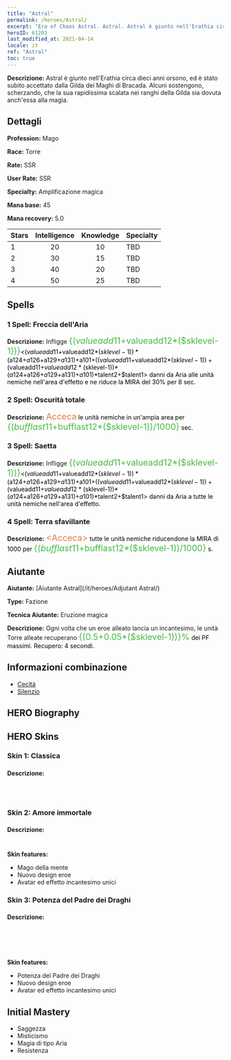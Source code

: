 ```yaml
---
title: "Astral"
permalink: /heroes/Astral/
excerpt: "Era of Chaos Astral. Astral. Astral è giunto nell'Erathia circa dieci anni orsono, ed è stato subito accettato dalla Gilda dei Maghi di Bracada. Alcuni sostengono, scherzando, che la sua rapidissima scalata nei ranghi della Gilda sia dovuta anch'essa alla magia."
heroID: 61203
last_modified_at: 2021-04-14
locale: it
ref: "Astral"
toc: true
---
```

 **Descrizione:** Astral è giunto nell'Erathia circa dieci anni orsono, ed è stato subito accettato dalla Gilda dei Maghi di Bracada. Alcuni sostengono, scherzando, che la sua rapidissima scalata nei ranghi della Gilda sia dovuta anch'essa alla magia.
## Dettagli
 **Profession:** Mago

 **Race:** Torre

 **Rate:** SSR

 **User Rate:** SSR

 **Specialty:** Amplificazione magica

 **Mana base:** 45

 **Mana recovery:** 5.0


  | Stars   |  Intelligence  |    Knowledge   |      Specialty     |
  |---------|:---------------:|:---------------:|--------------------|
  |    1    | 20 | 10 | TBD |
  |    2    | 30 | 15 | TBD |
  |    3    | 40 | 20 | TBD |
  |    4    | 50 | 25 | TBD |

## Spells
### 1 Spell: Freccia dell'Aria
 **Descrizione:** Infligge <span style="color: #48b946;font-size:20px">{($valueadd11+$valueadd12*($sklevel-1))}</span><span style="color: black"><($valueadd11+$valueadd12*($sklevel-1))*($a124+$a126+$a129+$a131)+$a101+(($valueadd11+$valueadd12*($sklevel-1))+($valueadd11+$valueadd12*($sklevel-1))*($a124+$a126+$a129+$a131)+$a101)*$talent2+$talent1> danni da Aria alle unità nemiche nell'area d'effetto e ne riduce la MIRA del 30% per 8 sec.

### 2 Spell: Oscurità totale
 **Descrizione:** <span style="color: #e07c44;font-size:20px">Acceca</span><span style="color: black"> le unità nemiche in un'ampia area per <span style="color: #48b946;font-size:20px">{($bufflast11+$bufflast12*($sklevel-1))/1000}</span><span style="color: black"> sec.

### 3 Spell: Saetta
 **Descrizione:** Infligge <span style="color: #48b946;font-size:20px">{($valueadd11+$valueadd12*($sklevel-1))}</span><span style="color: black"><($valueadd11+$valueadd12*($sklevel-1))*($a124+$a126+$a129+$a131)+$a101+(($valueadd11+$valueadd12*($sklevel-1))+($valueadd11+$valueadd12*($sklevel-1))*($a124+$a126+$a129+$a131)+$a101)*$talent2+$talent1> danni da Aria a tutte le unità nemiche nell'area d'effetto.

### 4 Spell: Terra sfavillante
 **Descrizione:** <span style="color: #e07c44;font-size:20px">&lt;Acceca&gt;</span><span style="color: black"> tutte le unità nemiche riducendone la MIRA di 1000 per <span style="color: #48b946;font-size:20px">{($bufflast11+$bufflast12*($sklevel-1))/1000}</span><span style="color: black"> s.


## Aiutante

 **Aiutante:**  [Aiutante Astral](/it/heroes/Adjutant Astral/) 

 **Type:**  Fazione 

 **Tecnica Aiutante:**  Eruzione magica 

 **Descrizione:** Ogni volta che un eroe alleato lancia un incantesimo, le unità Torre alleate recuperano <span style="color: #48b946;font-size:20px">{(0.5+0.05*($sklevel-1))}%</span><span style="color: black"> dei PF massimi. Recupero: 4 secondi.

## Informazioni combinazione

* [Cecità](/it/combination/Cecità/) 
* [Silenzio](/it/combination/Silenzio/) 

## HERO Biography

## HERO Skins
### Skin 1: **Classica**

 **Descrizione:** <span style="color: #ffffff;font-size:20px">La gente si divide in due categorie: Giocatori di scacchi... e pedine. Tu quale vuoi essere?</span>


### Skin 2: **Amore immortale**

 **Descrizione:** <span style="color: #ffffff;font-size:20px">Dimentica tutto quello che hai visto. Segui il tuo cuore e dimmi qual è la verità.</span>

 **Skin features:** 

   - Mago della mente
   - Nuovo design eroe
   - Avatar ed effetto incantesimo unici

### Skin 3: **Potenza del Padre dei Draghi**

 **Descrizione:** <span style="color: #ffffff;font-size:20px">Il tuono mi avvolge e il fuoco di Drago mi ruggisce nell'anima! Sono la punizione divina! La sentenza del Paradiso! La perfetta fusione tra potere e magia!</span>

 **Skin features:** 

   - Potenza del Padre dei Draghi
   - Nuovo design eroe
   - Avatar ed effetto incantesimo unici


## Initial Mastery
   - Saggezza
   - Misticismo
   - Magia di tipo Aria
   - Resistenza
